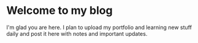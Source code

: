 # Welcome to my blog

I'm glad you are here. I plan to upload my portfolio and learning new stuff daily and post it here with notes and important updates.
